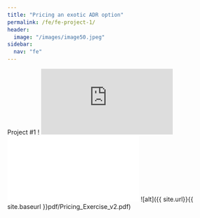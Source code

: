 ```yaml
---
title: "Pricing an exotic ADR option"
permalink: /fe/fe-project-1/
header:
  image: "/images/image50.jpeg"
sidebar:
  nav: "fe"
---
```


Project #1 !
![caterpillar](http:/dk2791.github.io/assets/pdf/Pricing_Exercise_v2.pdf)
![caterpillar](/assets/pdf/Pricing_Exercise_v2.pdf)
![alt]({{ site.url}}{{ site.baseurl }}pdf/Pricing_Exercise_v2.pdf)
